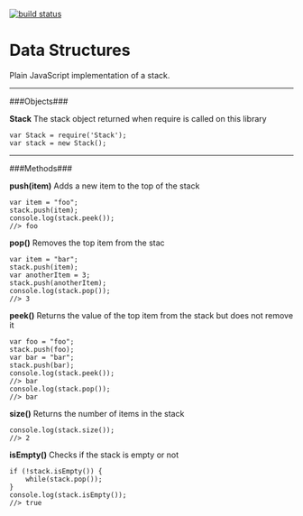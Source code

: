 [![build status](https://secure.travis-ci.org/lucianlature/data-structures.png)](http://travis-ci.org/lucianlature/data-structures)

Data Structures
============

Plain JavaScript implementation of a stack.

------------

###Objects###

**Stack**
The stack object returned when require is called on this library

	var Stack = require('Stack');
	var stack = new Stack();

------------

###Methods###

**push(item)**
Adds a new item to the top of the stack

	var item = "foo";
	stack.push(item);
	console.log(stack.peek());
	//> foo


**pop()**
Removes the top item from the stac

	var item = "bar";
	stack.push(item);
	var anotherItem = 3;
	stack.push(anotherItem);
	console.log(stack.pop());
	//> 3


**peek()**
Returns the value of the top item from the stack but does not remove it

	var foo = "foo";
	stack.push(foo);
	var bar = "bar";
	stack.push(bar);
	console.log(stack.peek());
	//> bar
	console.log(stack.pop());
	//> bar


**size()**
Returns the number of items in the stack

	console.log(stack.size());
	//> 2


**isEmpty()**
Checks if the stack is empty or not

	if (!stack.isEmpty()) {
		while(stack.pop());
	}
	console.log(stack.isEmpty());
	//> true
